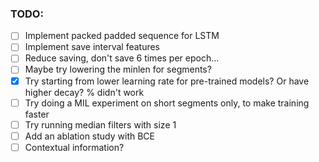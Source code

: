 ### TODO:
- [ ] Implement packed padded sequence for LSTM
- [ ] Implement save interval features
- [ ] Reduce saving, don't save 6 times per epoch...
- [ ] Maybe try lowering the minlen for segments?
- [x] Try starting from lower learning rate for pre-trained models? Or have higher decay? % didn't work
- [ ] Try doing a MIL experiment on short segments only, to make training faster
- [ ] Try running median filters with size 1
- [ ] Add an ablation study with BCE
- [ ] Contextual information?
